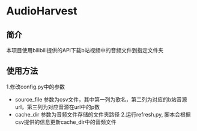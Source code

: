 # AudioHarvest

## 简介

本项目使用bilibili提供的API下载b站视频中的音频文件到指定文件夹

## 使用方法

1.修改config.py中的参数
- source_file 参数为csv文件，其中第一列为歌名，第二列为对应的b站音源url，第三列为对应音源在url中的p数
- cache_dir 参数为音频文件存储的文件夹路径
2.运行refresh.py, 脚本会根据csv提供的信息更新cache_dir中的音频文件

